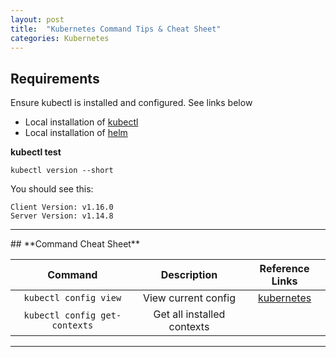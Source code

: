 ```yaml
---
layout: post
title:  "Kubernetes Command Tips & Cheat Sheet"
categories: Kubernetes
---
```


## **Requirements**
Ensure kubectl is installed and configured. See links below

* Local installation of [kubectl](https://kubernetes.io/docs/tasks/tools/install-kubectl)
* Local installation of [helm](https://helm.sh/docs/intro/install)

**kubectl test** <br>
```
kubectl version --short
```
You should see this:
```
Client Version: v1.16.0
Server Version: v1.14.8
```
<hr>
## **Command Cheat Sheet**

|         Command                 |      Description             |              Reference Links               |
|:------------------------------: |:----------------------------:| :----------------------------------------: | 
|  `kubectl config view`          | View current config          |   [kubernetes](https://kubernetes.io/)     |
|  `kubectl config get-contexts`  | Get all installed contexts   |                                            | 


<hr>
